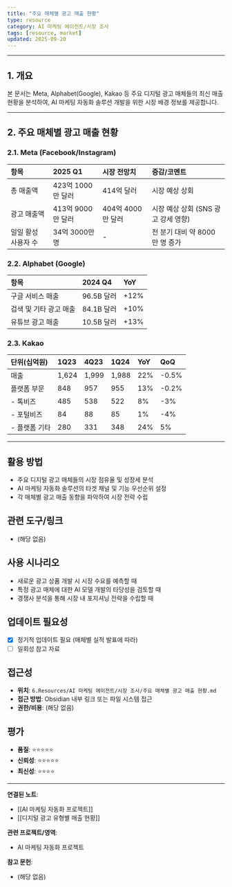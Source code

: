 ```yaml
---
title: "주요 매체별 광고 매출 현황"
type: resource
category: AI 마케팅 에이전트/시장 조사
tags: [resource, market]
updated: 2025-09-20
---
```



---

## 1. 개요

본 문서는 Meta, Alphabet(Google), Kakao 등 주요 디지털 광고 매체들의 최신 매출 현황을 분석하여, AI 마케팅 자동화 솔루션 개발을 위한 시장 배경 정보를 제공합니다.

---

## 2. 주요 매체별 광고 매출 현황

### 2.1. Meta (Facebook/Instagram)

| 항목 | 2025 Q1 | 시장 전망치 | 증감/코멘트 |
| :--- | :--- | :--- | :--- |
| 총 매출액 | 423억 1000만 달러 | 414억 달러 | 시장 예상 상회 |
| 광고 매출액 | 413억 9000만 달러 | 404억 4000만 달러 | 시장 예상 상회 (SNS 광고 강세 영향) |
| 일일 활성 사용자 수 | 34억 3000만 명 | - | 전 분기 대비 약 8000만 명 증가 |

### 2.2. Alphabet (Google)

| 항목 | 2024 Q4 | YoY |
| :--- | :--- | :--- |
| 구글 서비스 매출 | 96.5B 달러 | +12% |
| 검색 및 기타 광고 매출 | 84.1B 달러 | +10% |
| 유튜브 광고 매출 | 10.5B 달러 | +13% |

### 2.3. Kakao

| 단위(십억원) | 1Q23 | 4Q23 | 1Q24 | YoY | QoQ |
| :--- | :--- | :--- | :--- | :--- | :--- |
| 매출 | 1,624 | 1,999 | 1,988 | 22% | -0.5% |
| 플랫폼 부문 | 848 | 957 | 955 | 13% | -0.2% |
| - 톡비즈 | 485 | 538 | 522 | 8% | -3% |
| - 포털비즈 | 84 | 88 | 85 | 1% | -4% |
| - 플랫폼 기타 | 280 | 331 | 348 | 24% | 5% |

---

## 활용 방법
<!-- 이 자료를 어떻게 활용할 수 있는가? -->
- 주요 디지털 광고 매체들의 시장 점유율 및 성장세 분석
- AI 마케팅 자동화 솔루션의 타겟 채널 및 기능 우선순위 설정
- 각 매체별 광고 매출 동향을 파악하여 시장 전략 수립

## 관련 도구/링크
<!-- 관련된 도구, 웹사이트, 링크들 -->
- (해당 없음)

## 사용 시나리오
<!-- 어떤 상황에서 이 자료가 유용할 것인가? -->
- 새로운 광고 상품 개발 시 시장 수요를 예측할 때
- 특정 광고 매체에 대한 AI 모델 개발의 타당성을 검토할 때
- 경쟁사 분석을 통해 시장 내 포지셔닝 전략을 수립할 때

## 업데이트 필요성
<!-- 이 자료가 시간이 지나면 업데이트가 필요한가? -->
- [x] 정기적 업데이트 필요 (매체별 실적 발표에 따라)
- [ ] 일회성 참고 자료

## 접근성
<!-- 이 자료에 어떻게 접근할 수 있는가? -->
- **위치**: `6.Resources/AI 마케팅 에이전트/시장 조사/주요 매체별 광고 매출 현황.md`
- **접근 방법**: Obsidian 내부 링크 또는 파일 시스템 접근
- **권한/비용**: (해당 없음)

## 평가
<!-- 이 자료의 품질이나 신뢰성에 대한 평가 -->
- **품질**: ⭐⭐⭐⭐⭐
- **신뢰성**: ⭐⭐⭐⭐⭐
- **최신성**: ⭐⭐⭐⭐

---

**연결된 노트**:
- [[AI 마케팅 자동화 프로젝트]]
- [[디지털 광고 유형별 매출 현황]]

**관련 프로젝트/영역**:
- AI 마케팅 자동화 프로젝트

**참고 문헌**:
- (해당 없음)
